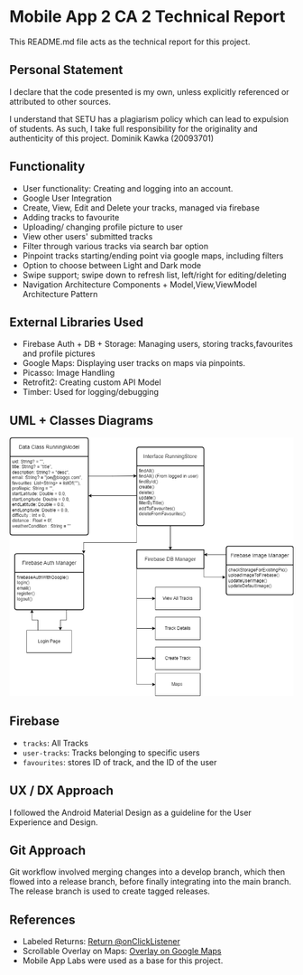 
# Mobile App 2 CA 2 Technical Report

This README.md file acts as the technical report for this project. 

## Personal Statement

I declare that the code presented is my own, unless explicitly referenced or attributed to other sources.

I understand that SETU has a plagiarism policy which can lead to expulsion of students.
As such, I take full responsibility for the originality and authenticity of this project.
Dominik Kawka (20093701)

## Functionality

- User functionality: Creating and logging into an account.
- Google User Integration
- Create, View, Edit and Delete your tracks, managed via firebase
- Adding tracks to favourite
- Uploading/ changing profile picture to user
- View other users' submitted tracks 
- Filter through various tracks via search bar option
- Pinpoint tracks starting/ending point via google maps, including filters
- Option to choose between Light and Dark mode
- Swipe support; swipe down to refresh list, left/right for editing/deleting
- Navigation Architecture Components + Model,View,ViewModel Architecture Pattern

## External Libraries Used

- Firebase Auth + DB + Storage: Managing users, storing tracks,favourites and profile pictures
- Google Maps: Displaying user tracks on maps via pinpoints.
- Picasso: Image Handling
- Retrofit2: Creating custom API Model
- Timber: Used for logging/debugging

## UML + Classes Diagrams

![UML + Classes Diagram](mobileAppUML.png)

## Firebase

- `tracks`: All Tracks
- `user-tracks`: Tracks belonging to specific users
- `favourites`: stores ID of track, and the ID of the user

## UX / DX Approach

I followed the Android Material Design as a guideline for the User Experience and Design. 

## Git Approach

Git workflow involved merging changes into a develop branch, which then flowed into a release branch, before finally integrating into the main branch. The release branch is used to create tagged releases. 

## References
- Labeled Returns: [Return @onClickListener](https://stackoverflow.com/questions/68453505/android-kotlin-what-does-returnonclicklistener-does)
- Scrollable Overlay on Maps: [Overlay on Google Maps](https://stackoverflow.com/questions/39721708/make-layout-that-overlay-above-google-map-fragment-in-android)
- Mobile App Labs were used as a base for this project. 
